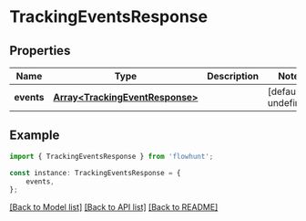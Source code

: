 # TrackingEventsResponse


## Properties

Name | Type | Description | Notes
------------ | ------------- | ------------- | -------------
**events** | [**Array&lt;TrackingEventResponse&gt;**](TrackingEventResponse.md) |  | [default to undefined]

## Example

```typescript
import { TrackingEventsResponse } from 'flowhunt';

const instance: TrackingEventsResponse = {
    events,
};
```

[[Back to Model list]](../README.md#documentation-for-models) [[Back to API list]](../README.md#documentation-for-api-endpoints) [[Back to README]](../README.md)
